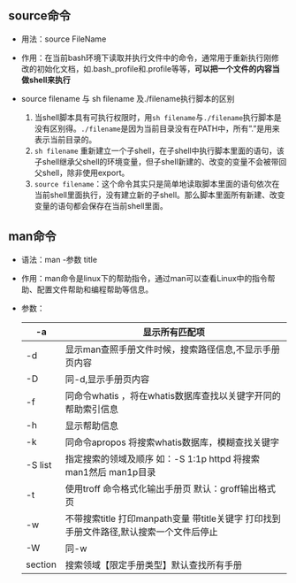 ## source命令

- 用法：source FileName

- 作用：在当前bash环境下读取并执行文件中的命令，通常用于重新执行刚修改的初始化文档，如.bash_profile和.profile等等，**可以把一个文件的内容当做shell来执行**

- source filename 与 sh filename 及./filename执行脚本的区别

  1. 当shell脚本具有可执行权限时，用`sh filename`与`./filename`执行脚本是没有区别得。`./filename`是因为当前目录没有在PATH中，所有”.”是用来表示当前目录的。
  2. `sh filename` 重新建立一个子shell，在子shell中执行脚本里面的语句，该子shell继承父shell的环境变量，但子shell新建的、改变的变量不会被带回父shell，除非使用export。
  3. `source filename`：这个命令其实只是简单地读取脚本里面的语句依次在当前shell里面执行，没有建立新的子shell。那么脚本里面所有新建、改变变量的语句都会保存在当前shell里面。

  

  

  

## man命令

- 语法：man -参数  title

- 作用：man命令是linux下的帮助指令，通过man可以查看Linux中的指令帮助、配置文件帮助和编程帮助等信息。

- 参数：

  | -a      | 显示所有匹配项                                               |
  | ------- | ------------------------------------------------------------ |
  | -d      | 显示man查照手册文件时候，搜索路径信息,不显示手册页内容       |
  | -D      | 同-d,显示手册页内容                                          |
  | -f      | 同命令whatis ，将在whatis数据库查找以关键字开同的帮助索引信息 |
  | -h      | 显示帮助信息                                                 |
  | -k      | 同命令apropos 将搜索whatis数据库，模糊查找关键字             |
  | -S list | 指定搜索的领域及顺序 如：-S 1:1p httpd 将搜索man1然后 man1p目录 |
  | -t      | 使用troff 命令格式化输出手册页 默认：groff输出格式页         |
  | -w      | 不带搜索title 打印manpath变量 带title关键字 打印找到手册文件路径,默认搜索一个文件后停止 |
  | -W      | 同-w                                                         |
  | section | 搜索领域【限定手册类型】默认查找所有手册                     |


